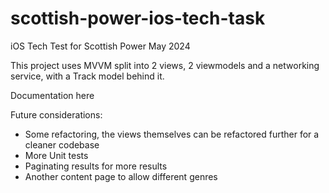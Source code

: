 # scottish-power-ios-tech-task
iOS Tech Test for Scottish Power May 2024

This project uses MVVM split into 2 views, 2 viewmodels and a networking service, with a Track model behind it.

Documentation here


Future considerations:

- Some refactoring, the views themselves can be refactored further for a cleaner codebase
- More Unit tests
- Paginating results for more results
- Another content page to allow different genres
  
